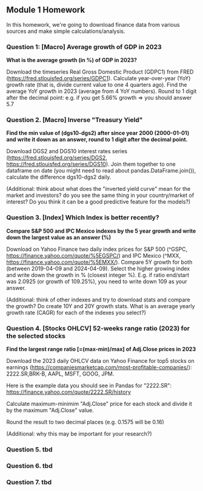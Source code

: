 ## Module 1 Homework

In this homework, we're going to download finance data from various sources and make simple calculations/analysis.

### Question 1: [Macro] Average growth of GDP in 2023

**What is the average growth (in %) of GDP in 2023?**

Download the timeseries Real Gross Domestic Product (GDPC1) from FRED (https://fred.stlouisfed.org/series/GDPC1). 
Calculate year-over-year (YoY) growth rate (that is, divide current value to one 4 quarters ago). Find the average YoY growth in 2023 (average from 4 YoY numbers).
Round to 1 digit after the decimal point: e.g. if you get 5.66% growth => you should answer  5.7

### Question 2. [Macro] Inverse "Treasury Yield"

**Find the min value of (dgs10-dgs2) after since year 2000 (2000-01-01) and write it down as an answer, round to 1 digit after the decimal point.**


Download DGS2 and DGS10 interest rates series (https://fred.stlouisfed.org/series/DGS2,
 https://fred.stlouisfed.org/series/DGS10). Join them together to one dataframe on date (you might need to read about pandas.DataFrame.join()), calculate the difference dgs10-dgs2 daily.

(Additional: think about what does the "inverted yield curve" mean for the market and investors? do you see the same thing in your country/market of interest? Do you think it can be a good predictive feature for the models?)

### Question 3. [Index] Which Index is better recently?

**Compare S&P 500 and IPC Mexico indexes by the 5 year growth and write down the largest value as an answer (%)**

Download on Yahoo Finance two daily index prices for S&P 500 (^GSPC, https://finance.yahoo.com/quote/%5EGSPC/) and IPC Mexico (^MXX, https://finance.yahoo.com/quote/%5EMXX/). Compare 5Y growth for both (between 2019-04-09 and 2024-04-09). Select the higher growing index and write down the growth in % (closest integer %). E.g. if ratio end/start was 2.0925 (or growth of 109.25%), you need to write down 109 as your answer.

(Additional: think of other indexes and try to download stats and compare the growth? Do create 10Y and 20Y growth stats. What is an average yearly growth rate (CAGR) for each of the indexes you select?)


### Question 4. [Stocks OHLCV] 52-weeks range ratio (2023) for the selected stocks


**Find the largest range ratio [=(max-min)/max] of Adj.Close prices in 2023**


Download the 2023 daily OHLCV data on Yahoo Finance for top5 stocks on earnings (https://companiesmarketcap.com/most-profitable-companies/): 2222.SR,BRK-B, AAPL, MSFT, GOOG, JPM.

Here is the example data you should see in Pandas for "2222.SR": https://finance.yahoo.com/quote/2222.SR/history

Calculate maximum-minimim "Adj.Close" price for each stock and divide it by the maximum "Adj.Close" value.

Round the result to two decimal places (e.g. 0.1575 will be 0.16)

(Additional: why this may be important for your research?)


### Question 5. tbd

### Question 6. tbd

### Question 7. tbd
